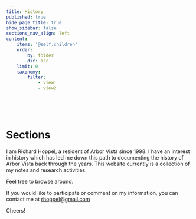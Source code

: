 ```yaml
---
title: History
published: true
hide_page_title: true
show_sidebar: false
sections_nav_align: left
content:
    items: '@self.children'
    order:
        by: folder
        dir: asc
    limit: 0
    taxonomy:
        filter:
            - view1
            - view2
---
```


<link id="linkstyle" rel='stylesheet' href='/css/av_history.css'/>


<br>
<br>

# Sections

I am Richard Hoppel, a resident of Arbor Vista since 1998.   I have an interest in history which has led me down this path to documenting the history of Arbor Vista back through the years.  This website currently is a collection of my notes and research activities.  

Feel free to browse around.

If you would like to participate or comment on my information, you can contact me at rhoppel@gmail.com

Cheers!
